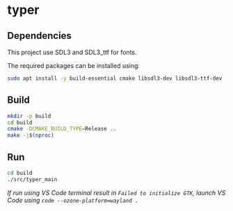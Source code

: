 # typer

## Dependencies
This project use SDL3 and SDL3_ttf for fonts.

The required packages can be installed using:

```bash
sudo apt install -y build-essential cmake libsdl3-dev libsdl3-ttf-dev
```

## Build

```bash
mkdir -p build
cd build
cmake -DCMAKE_BUILD_TYPE=Release ..
make -j$(nproc)
```

## Run

```bash
cd build
./src/typer_main
```

*If run using VS Code terminal result in `Failed to initialize GTK`, launch VS Code using `code --ozone-platform=wayland .`*
